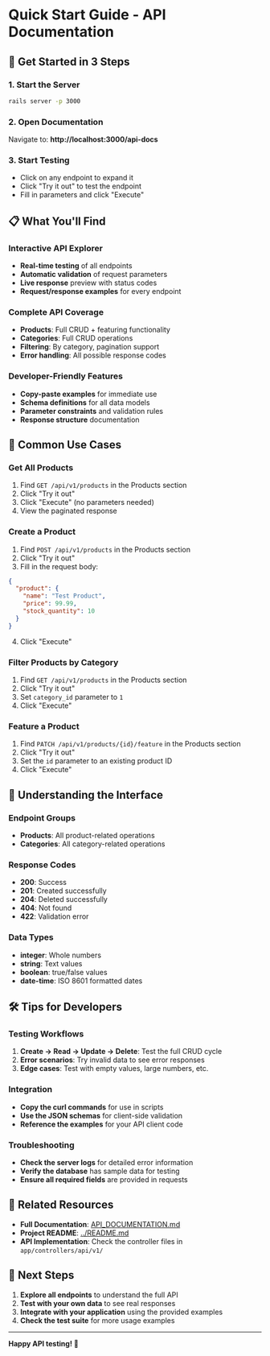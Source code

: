 # Quick Start Guide - API Documentation

## 🚀 Get Started in 3 Steps

### 1. Start the Server
```bash
rails server -p 3000
```

### 2. Open Documentation
Navigate to: **http://localhost:3000/api-docs**

### 3. Start Testing
- Click on any endpoint to expand it
- Click "Try it out" to test the endpoint
- Fill in parameters and click "Execute"

## 📋 What You'll Find

### Interactive API Explorer
- **Real-time testing** of all endpoints
- **Automatic validation** of request parameters
- **Live response** preview with status codes
- **Request/response examples** for every endpoint

### Complete API Coverage
- **Products**: Full CRUD + featuring functionality
- **Categories**: Full CRUD operations
- **Filtering**: By category, pagination support
- **Error handling**: All possible response codes

### Developer-Friendly Features
- **Copy-paste examples** for immediate use
- **Schema definitions** for all data models
- **Parameter constraints** and validation rules
- **Response structure** documentation

## 🔧 Common Use Cases

### Get All Products
1. Find `GET /api/v1/products` in the Products section
2. Click "Try it out"
3. Click "Execute" (no parameters needed)
4. View the paginated response

### Create a Product
1. Find `POST /api/v1/products` in the Products section
2. Click "Try it out"
3. Fill in the request body:
```json
{
  "product": {
    "name": "Test Product",
    "price": 99.99,
    "stock_quantity": 10
  }
}
```
4. Click "Execute"

### Filter Products by Category
1. Find `GET /api/v1/products` in the Products section
2. Click "Try it out"
3. Set `category_id` parameter to `1`
4. Click "Execute"

### Feature a Product
1. Find `PATCH /api/v1/products/{id}/feature` in the Products section
2. Click "Try it out"
3. Set the `id` parameter to an existing product ID
4. Click "Execute"

## 📖 Understanding the Interface

### Endpoint Groups
- **Products**: All product-related operations
- **Categories**: All category-related operations

### Response Codes
- **200**: Success
- **201**: Created successfully
- **204**: Deleted successfully
- **404**: Not found
- **422**: Validation error

### Data Types
- **integer**: Whole numbers
- **string**: Text values
- **boolean**: true/false values
- **date-time**: ISO 8601 formatted dates

## 🛠️ Tips for Developers

### Testing Workflows
1. **Create → Read → Update → Delete**: Test the full CRUD cycle
2. **Error scenarios**: Try invalid data to see error responses
3. **Edge cases**: Test with empty values, large numbers, etc.

### Integration
- **Copy the curl commands** for use in scripts
- **Use the JSON schemas** for client-side validation
- **Reference the examples** for your API client code

### Troubleshooting
- **Check the server logs** for detailed error information
- **Verify the database** has sample data for testing
- **Ensure all required fields** are provided in requests

## 🔗 Related Resources

- **Full Documentation**: [API_DOCUMENTATION.md](API_DOCUMENTATION.md)
- **Project README**: [../README.md](../README.md)
- **API Implementation**: Check the controller files in `app/controllers/api/v1/`

## 🎯 Next Steps

1. **Explore all endpoints** to understand the full API
2. **Test with your own data** to see real responses
3. **Integrate with your application** using the provided examples
4. **Check the test suite** for more usage examples

---

**Happy API testing! 🚀**
